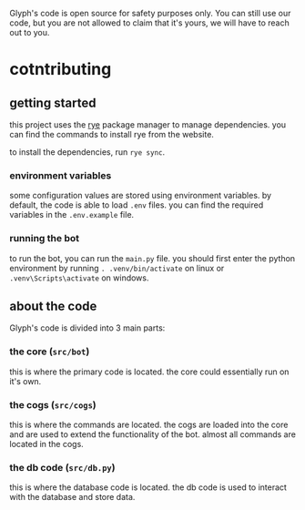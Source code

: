 Glyph's code is open source for safety purposes only. You can still use our code, but you are not allowed to claim that it's yours, we will have to reach out to you.

# cotntributing
## getting started
this project uses the [rye](https://rye.astral.sh/) package manager to manage dependencies. you can find the commands to install rye from the website.

to install the dependencies, run `rye sync`.

### environment variables
some configuration values are stored using environment variables. by default, the code is able to load `.env` files. 
you can find the required variables in the `.env.example` file.

### running the bot
to run the bot, you can run the `main.py` file. you should first enter the python environment by running `. .venv/bin/activate` on linux or `.venv\Scripts\activate` on windows.
## about the code
Glyph's code is divided into 3 main parts:

### the core (`src/bot`)
this is where the primary code is located. the core could essentially run on it's own.

### the cogs (`src/cogs`)
this is where the commands are located. the cogs are loaded into the core and are used to extend the functionality of the bot. almost all commands are located in the cogs.

### the db code (`src/db.py`)
this is where the database code is located. the db code is used to interact with the database and store data.